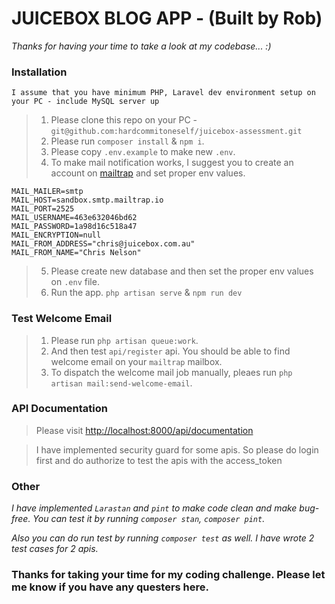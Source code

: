 # JUICEBOX BLOG APP - (Built by Rob)

*Thanks for having your time to take a look at my codebase... :)*

### Installation

`I assume that you have minimum PHP, Laravel dev environment setup on your PC - include MySQL server up`

> 1. Please clone this repo on your PC - `git@github.com:hardcommitoneself/juicebox-assessment.git`
> 2. Please run `composer install` & `npm i`.
> 3. Please copy `.env.example` to make new `.env`.
> 4. To make mail notification works, I suggest you to create an account on [mailtrap](https://mailtrap.io/) and set proper env values.

    MAIL_MAILER=smtp
    MAIL_HOST=sandbox.smtp.mailtrap.io
    MAIL_PORT=2525
    MAIL_USERNAME=463e632046bd62
    MAIL_PASSWORD=1a98d16c518a47
    MAIL_ENCRYPTION=null
    MAIL_FROM_ADDRESS="chris@juicebox.com.au"
    MAIL_FROM_NAME="Chris Nelson"
> 5. Please create new database and then set the proper env values on `.env` file.
> 6. Run the app. `php artisan serve` & `npm run dev`

### Test Welcome Email
> 1. Please run `php artisan queue:work`.
> 2. And then test `api/register` api. You should be able to find welcome email on your `mailtrap` mailbox.
> 3. To dispatch the welcome mail job manually, pleaes run `php artisan mail:send-welcome-email`.

### API Documentation

> Please visit [http://localhost:8000/api/documentation](http://localhost:8000/api/documentation)

> I have implemented security guard for some apis. So please do login first and do authorize to test the apis with the access_token

### Other

*I have implemented `Larastan` and `pint` to make code clean and make bug-free. You can test it by running `composer stan`, `composer pint`.*

*Also you can do run test by running `composer test` as well. I have wrote 2 test cases for 2 apis.*

### Thanks for taking your time for my coding challenge. Please let me know if you have any questers here.